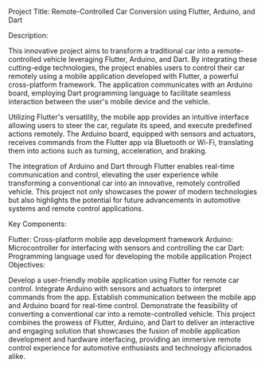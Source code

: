 Project Title: Remote-Controlled Car Conversion using Flutter, Arduino, and Dart

Description:

This innovative project aims to transform a traditional car into a remote-controlled vehicle leveraging Flutter, Arduino, and Dart. By integrating these cutting-edge technologies, the project enables users to control their car remotely using a mobile application developed with Flutter, a powerful cross-platform framework. The application communicates with an Arduino board, employing Dart programming language to facilitate seamless interaction between the user's mobile device and the vehicle.

Utilizing Flutter's versatility, the mobile app provides an intuitive interface allowing users to steer the car, regulate its speed, and execute predefined actions remotely. The Arduino board, equipped with sensors and actuators, receives commands from the Flutter app via Bluetooth or Wi-Fi, translating them into actions such as turning, acceleration, and braking.

The integration of Arduino and Dart through Flutter enables real-time communication and control, elevating the user experience while transforming a conventional car into an innovative, remotely controlled vehicle. This project not only showcases the power of modern technologies but also highlights the potential for future advancements in automotive systems and remote control applications.

Key Components:

Flutter: Cross-platform mobile app development framework
Arduino: Microcontroller for interfacing with sensors and controlling the car
Dart: Programming language used for developing the mobile application
Project Objectives:

Develop a user-friendly mobile application using Flutter for remote car control.
Integrate Arduino with sensors and actuators to interpret commands from the app.
Establish communication between the mobile app and Arduino board for real-time control.
Demonstrate the feasibility of converting a conventional car into a remote-controlled vehicle.
This project combines the prowess of Flutter, Arduino, and Dart to deliver an interactive and engaging solution that showcases the fusion of mobile application development and hardware interfacing, providing an immersive remote control experience for automotive enthusiasts and technology aficionados alike.
